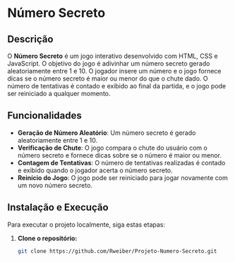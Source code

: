# Número Secreto

## Descrição

O **Número Secreto** é um jogo interativo desenvolvido com HTML, CSS e JavaScript. O objetivo do jogo é adivinhar um número secreto gerado aleatoriamente entre 1 e 10. O jogador insere um número e o jogo fornece dicas se o número secreto é maior ou menor do que o chute dado. O número de tentativas é contado e exibido ao final da partida, e o jogo pode ser reiniciado a qualquer momento.

## Funcionalidades

- **Geração de Número Aleatório**: Um número secreto é gerado aleatoriamente entre 1 e 10.
- **Verificação de Chute**: O jogo compara o chute do usuário com o número secreto e fornece dicas sobre se o número é maior ou menor.
- **Contagem de Tentativas**: O número de tentativas realizadas é contado e exibido quando o jogador acerta o número secreto.
- **Reinício do Jogo**: O jogo pode ser reiniciado para jogar novamente com um novo número secreto.

## Instalação e Execução

Para executar o projeto localmente, siga estas etapas:

1. **Clone o repositório:**

   ```bash
   git clone https://github.com/Rweiber/Projeto-Numero-Secreto.git

